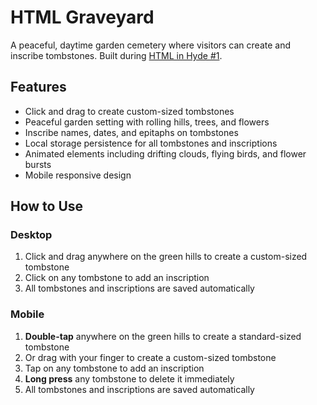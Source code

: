 # HTML Graveyard

A peaceful, daytime garden cemetery where visitors can create and inscribe tombstones. Built during [HTML in Hyde #1](https://maxbo.me/html-in-hyde/1/invitation.html).

## Features

- Click and drag to create custom-sized tombstones
- Peaceful garden setting with rolling hills, trees, and flowers
- Inscribe names, dates, and epitaphs on tombstones
- Local storage persistence for all tombstones and inscriptions
- Animated elements including drifting clouds, flying birds, and flower bursts
- Mobile responsive design

## How to Use

### Desktop

1. Click and drag anywhere on the green hills to create a custom-sized tombstone
2. Click on any tombstone to add an inscription
3. All tombstones and inscriptions are saved automatically

### Mobile

1. **Double-tap** anywhere on the green hills to create a standard-sized tombstone
2. Or drag with your finger to create a custom-sized tombstone
3. Tap on any tombstone to add an inscription
4. **Long press** any tombstone to delete it immediately
5. All tombstones and inscriptions are saved automatically
